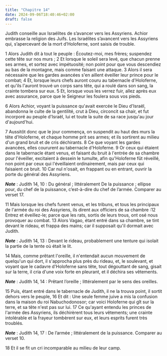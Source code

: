 ```yaml
---
title: "Chapitre 14"
date: 2024-09-06T18:40:46+02:00
draft: false
---
```



Judith conseille aux Israélites de s’avancer vers les Assyriens.
Achior embrasse la religion des Juifs.
Les Israélites s’avancent vers les Assyriens qui, s’apercevant de la mort d’Holoferne, sont saisis de trouble.


1 Alors Judith dit à tout le peuple : Écoutez-moi, mes frères; suspendez cette tête sur nos murs ; 2 Et lorsque le soleil sera levé, que chacun prenne ses armes, et sortez avec impétuosité; non point pour que vous descendiez au bas de la montagne, mais comme faisant une attaque. 3 Alors il sera nécessaire que les gardes avancées s'en aillent éveiller leur prince pour le combat; 4 Et, lorsque leurs chefs auront couru au tabernacle d'Holoferne, et qu'ils l'auront trouvé un corps sans tête, qui a roulé dans son sang, la crainte tombera sur eux. 5 Et, lorsque vous les verrez fuir, allez après eux avec assurance, parce que le Seigneur les foulera sous vos pieds.


6 Alors Achior, voyant la puissance qu'avait exercée le Dieu d'Israël, abandonna le culte de la gentilité, crut à Dieu, circoncit sa chair, et fut incorporé au peuple d'Israël, lui et toute la suite de sa race jusqu'au jour d'aujourd'hui.


7 Aussitôt donc que le jour commença, on suspendit au haut des murs la tête d'Holoferne, et chaque homme prit ses armes; et ils sortirent au milieu d'un grand bruit et de cris déchirants. 8 Ce que voyant les gardes avancées, elles coururent au tabernacle d'Holoferne. 9 Or ceux qui étaient dans le tabernacle étant venus, et faisant du bruit à l'entrée de sa chambre pour l'éveiller, excitaient à dessein le tumulte, afin qu'Holoferne fût réveillé, non point par ceux qui l'éveillaient ordinairement, mais par ceux qui faisaient ce bruit. 10 Car nul n'osait, en frappant ou en entrant, ouvrir la porte du général des Assyriens.

***Note*** :  Judith 14, 10 : Du général ; littéralement De la puissance ; ellipse pour, du chef de la puissance, c’est-à-dire du chef de l’armée. Comparer au verset 17.

11 Mais lorsque les chefs furent venus, et les tribuns, et tous les principaux de l'armée du roi des Assyriens, ils dirent aux officiers de sa chambre :12 Entrez et éveillez-le; parce que les rats, sortis de leurs trous, ont osé nous provoquer au combat. 13 Alors Vagao, étant entré dans sa chambre, se tint devant le rideau, et frappa des mains; car il supposait qu'il dormait avec Judith.

***Note*** :  Judith 14, 13 : Devant le rideau, probablement une tenture qui isolait la partie de la tente où était le lit.

14 Mais, comme prêtant l'oreille, il n'entendait aucun mouvement de quelqu'un qui dort, il s'approcha plus près du rideau, et, le soulevant, et voyant que le cadavre d'Holoferne sans tête, tout dégouttant de sang, gisait sur la terre, il cria d'une voix forte en pleurant, et il déchira ses vêtements.

***Note*** :  Judith 14, 14 : Prêtant l’oreille ; littéralement par le sens des oreilles.

15 Puis, étant entré dans le tabernacle de Judith, il ne la trouva point, il sortit dehors vers le peuple, 16 Et dit : Une seule femme juive a mis la confusion dans la maison du roi Nabuchodonosor; car voici Holoferne qui gît sur la terre, et sa tête n'est pas sur lui. 17 Ce qu'ayant entendu les princes de l'armée des Assyriens, ils déchirèrent tous leurs vêtements; une crainte intolérable et la frayeur tombèrent sur eux, et leurs esprits furent très troublés.

***Note*** :  Judith 14, 17 : De l’armée ; littéralement de la puissance. Comparer au verset 10.

18 Et il se fit un cri incomparable au milieu de leur camp.

